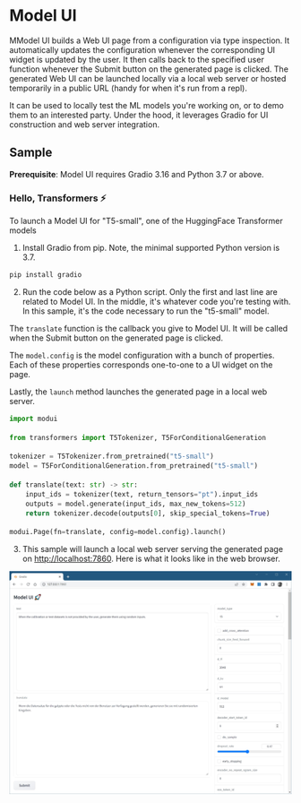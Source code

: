 # Model UI

MModel UI builds a Web UI page from a configuration via type inspection. It automatically updates the configuration whenever the corresponding UI widget is updated by the user. It then calls back to the specified user function whenever the Submit button on the generated page is clicked. The generated Web UI can be launched locally via a local web server or hosted temporarily in a public URL (handy for when it's run from a repl).

It can be used to locally test the ML models you're working on, or to demo them to an interested party. Under the hood, it leverages Gradio for UI construction and web server integration. 

## Sample

**Prerequisite**: Model UI requires Gradio 3.16 and Python 3.7 or above.

### Hello, Transformers ⚡

To launch a Model UI for "T5-small", one of the HuggingFace Transformer models

1. Install Gradio from pip. Note, the minimal supported Python version is 3.7.

```bash
pip install gradio 
```

2. Run the code below as a Python script. Only the first and last line are related to Model UI. In the middle, it's whatever code you're testing with. In this sample, it's the code necessary to run the "t5-small" model.

The `translate` function is the callback you give to Model UI. It will be called when the Submit button on the generated page is clicked. 

The `model.config` is the model configuration with a bunch of properties. Each of these properties corresponds one-to-one to a UI widget on the page.

Lastly, the `launch` method launches the generated page in a local web server. 

```python
import modui

from transformers import T5Tokenizer, T5ForConditionalGeneration

tokenizer = T5Tokenizer.from_pretrained("t5-small")
model = T5ForConditionalGeneration.from_pretrained("t5-small")

def translate(text: str) -> str:
    input_ids = tokenizer(text, return_tensors="pt").input_ids
    outputs = model.generate(input_ids, max_new_tokens=512)
    return tokenizer.decode(outputs[0], skip_special_tokens=True)

modui.Page(fn=translate, config=model.config).launch()
```

3. This sample will launch a local web server serving the generated page on [http://localhost:7860](http://localhost:7860/). Here is what it looks like in the web browser.

![Sample screenshot](./images/sample_screenshot.jpg)